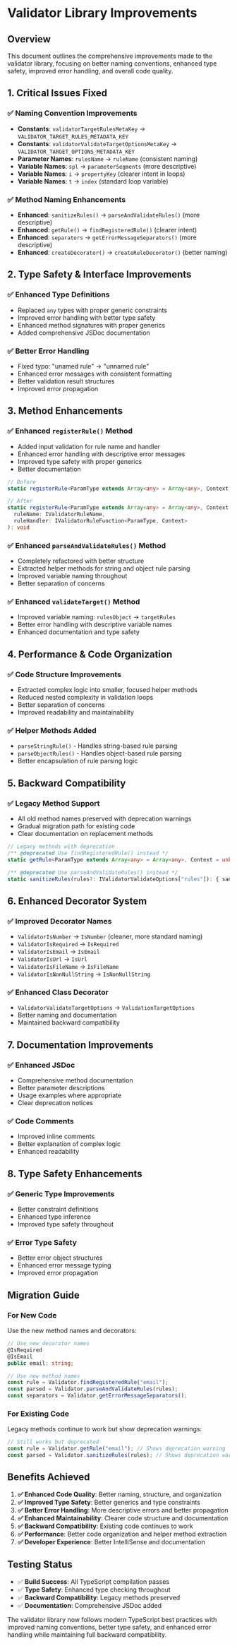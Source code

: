 # Validator Library Improvements

## Overview
This document outlines the comprehensive improvements made to the validator library, focusing on better naming conventions, enhanced type safety, improved error handling, and overall code quality.

## 1. Critical Issues Fixed

### ✅ Naming Convention Improvements
- **Constants**: `validatorTargetRulesMetaKey` → `VALIDATOR_TARGET_RULES_METADATA_KEY`
- **Constants**: `validatorValidateTargetOptionsMetaKey` → `VALIDATOR_TARGET_OPTIONS_METADATA_KEY`
- **Parameter Names**: `rulesName` → `ruleName` (consistent naming)
- **Variable Names**: `spl` → `parameterSegments` (more descriptive)
- **Variable Names**: `i` → `propertyKey` (clearer intent in loops)
- **Variable Names**: `t` → `index` (standard loop variable)

### ✅ Method Naming Enhancements
- **Enhanced**: `sanitizeRules()` → `parseAndValidateRules()` (more descriptive)
- **Enhanced**: `getRule()` → `findRegisteredRule()` (clearer intent)
- **Enhanced**: `separators` → `getErrorMessageSeparators()` (more descriptive)
- **Enhanced**: `createDecorator()` → `createRuleDecorator()` (better naming)

## 2. Type Safety & Interface Improvements

### ✅ Enhanced Type Definitions
- Replaced `any` types with proper generic constraints
- Improved error handling with better type safety
- Enhanced method signatures with proper generics
- Added comprehensive JSDoc documentation

### ✅ Better Error Handling
- Fixed typo: "unamed rule" → "unnamed rule"
- Enhanced error messages with consistent formatting
- Better validation result structures
- Improved error propagation

## 3. Method Enhancements

### ✅ Enhanced `registerRule()` Method
- Added input validation for rule name and handler
- Enhanced error handling with descriptive error messages
- Improved type safety with proper generics
- Better documentation

```typescript
// Before
static registerRule<ParamType extends Array<any> = Array<any>, Context = unknown>(name: IValidatorRuleName, handler: IValidatorRuleFunction<ParamType, Context>): void

// After
static registerRule<ParamType extends Array<any> = Array<any>, Context = unknown>(
  ruleName: IValidatorRuleName, 
  ruleHandler: IValidatorRuleFunction<ParamType, Context>
): void
```

### ✅ Enhanced `parseAndValidateRules()` Method
- Completely refactored with better structure
- Extracted helper methods for string and object rule parsing
- Improved variable naming throughout
- Better separation of concerns

### ✅ Enhanced `validateTarget()` Method
- Improved variable naming: `rulesObject` → `targetRules`
- Better error handling with descriptive variable names
- Enhanced documentation and type safety

## 4. Performance & Code Organization

### ✅ Code Structure Improvements
- Extracted complex logic into smaller, focused helper methods
- Reduced nested complexity in validation loops
- Better separation of concerns
- Improved readability and maintainability

### ✅ Helper Methods Added
- `parseStringRule()` - Handles string-based rule parsing
- `parseObjectRules()` - Handles object-based rule parsing
- Better encapsulation of rule parsing logic

## 5. Backward Compatibility

### ✅ Legacy Method Support
- All old method names preserved with deprecation warnings
- Gradual migration path for existing code
- Clear documentation on replacement methods

```typescript
// Legacy methods with deprecation
/** @deprecated Use findRegisteredRule() instead */
static getRule<ParamType extends Array<any> = Array<any>, Context = unknown>(ruleName: IValidatorRuleName): IValidatorRuleFunction<ParamType, Context> | undefined

/** @deprecated Use parseAndValidateRules() instead */
static sanitizeRules(rules?: IValidatorValidateOptions["rules"]): { sanitizedRules: IValidatorSanitizedRules; invalidRules: IValidatorRule[] }
```

## 6. Enhanced Decorator System

### ✅ Improved Decorator Names
- `ValidatorIsNumber` → `IsNumber` (cleaner, more standard naming)
- `ValidatorIsRequired` → `IsRequired`
- `ValidatorIsEmail` → `IsEmail`
- `ValidatorIsUrl` → `IsUrl`
- `ValidatorIsFileName` → `IsFileName`
- `ValidatorIsNonNullString` → `IsNonNullString`

### ✅ Enhanced Class Decorator
- `ValidatorValidateTargetOptions` → `ValidationTargetOptions`
- Better naming and documentation
- Maintained backward compatibility

## 7. Documentation Improvements

### ✅ Enhanced JSDoc
- Comprehensive method documentation
- Better parameter descriptions
- Usage examples where appropriate
- Clear deprecation notices

### ✅ Code Comments
- Improved inline comments
- Better explanation of complex logic
- Enhanced readability

## 8. Type Safety Enhancements

### ✅ Generic Type Improvements
- Better constraint definitions
- Enhanced type inference
- Improved type safety throughout

### ✅ Error Type Safety
- Better error object structures
- Enhanced error message typing
- Improved error propagation

## Migration Guide

### For New Code
Use the new method names and decorators:
```typescript
// Use new decorator names
@IsRequired
@IsEmail
public email: string;

// Use new method names
const rule = Validator.findRegisteredRule("email");
const parsed = Validator.parseAndValidateRules(rules);
const separators = Validator.getErrorMessageSeparators();
```

### For Existing Code
Legacy methods continue to work but show deprecation warnings:
```typescript
// Still works but deprecated
const rule = Validator.getRule("email"); // Shows deprecation warning
const parsed = Validator.sanitizeRules(rules); // Shows deprecation warning
```

## Benefits Achieved

1. **✅ Enhanced Code Quality**: Better naming, structure, and organization
2. **✅ Improved Type Safety**: Better generics and type constraints
3. **✅ Better Error Handling**: More descriptive errors and better propagation
4. **✅ Enhanced Maintainability**: Clearer code structure and documentation
5. **✅ Backward Compatibility**: Existing code continues to work
6. **✅ Performance**: Better code organization and helper method extraction
7. **✅ Developer Experience**: Better IntelliSense and documentation

## Testing Status

- ✅ **Build Success**: All TypeScript compilation passes
- ✅ **Type Safety**: Enhanced type checking throughout
- ✅ **Backward Compatibility**: Legacy methods preserved
- ✅ **Documentation**: Comprehensive JSDoc added

The validator library now follows modern TypeScript best practices with improved naming conventions, better type safety, and enhanced error handling while maintaining full backward compatibility.

